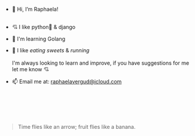 - 👋  Hi, I’m Raphaela! 
<br></br>
- 💘 I like python🐍 & django
- 🌱 I'm learning Golang
- 👀  I like *eating sweets* & *running*
<br></br>
I'm always looking to learn and improve, if you have suggestions for me let me know 💘

- 📫  Email me at: raphaelavergud@icloud.com
<br></br><br></br><br></br>

> Time flies like an arrow; fruit flies like a banana.

